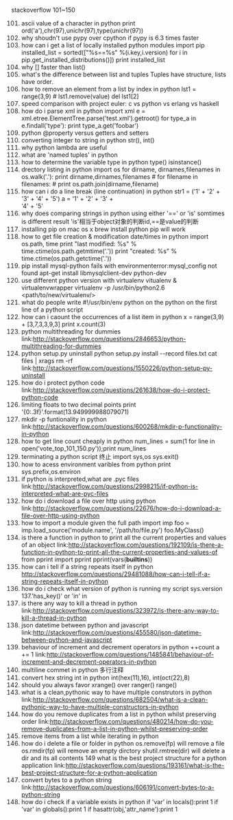 
stackoverflow 101~150

101. ascii value of a character in python
print ord('a'),chr(97),unichr(97),type(unichr(97))
102. why shoudn't use pypy over cpython if pypy is 6.3 times faster
103. how can i get a list of locally installed python modules
import pip
installed_list = sorted(["%s==%s" %(i.key,i.version) for i in pip.get_installed_distributions()])
print installed_list
104. why [] faster than list()
105. what's the difference between list and tuples
Tuples have structure, lists have order.
106. how to remove an element from a list by index in python
lst1 = range(3,9) # lst1.remove(value)
del lst1[2]
107. speed comparison with project euler: c vs python vs erlang vs haskell
108. how do i parse xml in python
import xml
e = xml.etree.ElementTree.parse('test.xml').getroot()
for type_a in e.findall('type'):
    print type_a.get('foobar')
109. python @property versus getters and setters
110. converting integer to string in python   str(), int()
111. why python lambda are useful
112. what are 'named tuples' in python
113. how to determine the variable type in python   type() isinstance()
114. drectory listing in python
import os
for dirname, dirnames,filenames in os.walk('.'):
    print dirname,dirnames,filenames
    # for filename in filenames:
    #     print os.path.join(dirname,filename)
115. how can i do a line break (line continuation) in python
str1 = ('1' + '2' + '3' +
    '4' + '5')
a = '1' + '2' + '3' + \
    '4' + '5'
116. why does comparing strings in python using either '==' or 'is' somtimes is different result
'is'相当于object对象的判断id,==是value的判断
117. installing pip on mac os x
brew install python   pip will work
118. how to get file creation & modification date/times in python
import os.path, time
print "last modified: %s" % time.ctime(os.path.getmtime('.'))
print "created: %s" % time.ctime(os.path.getctime('.'))
119. pip install mysql-python fails with environmenterror:mysql_config not found
apt-get install libmysqlclient-dev python-dev
120. use different python version with virtualenv   vitualenv & virtualenvwrapper
virtualenv -p /usr/bin/python2.6 <path/to/new/virtualenv/>
121. what do people write #!/usr/bin/env python on the python on the first line of a python script
122. how can i caount the occurrences of a list item in python
x = range(3,9) + [3,7,3,3,9,3]
print x.count(3)
123. python multithreading for dummies
link:http://stackoverflow.com/questions/2846653/python-multithreading-for-dummies
124. python setup.py uninstall
python setup.py install --record files.txt
cat files | xrags rm -rf
link:http://stackoverflow.com/questions/1550226/python-setup-py-uninstall
125. how do i protect python code
link:http://stackoverflow.com/questions/261638/how-do-i-protect-python-code
126. limiting floats to two decimal points
print '{0:.3f}'.format(13.949999988079071)
127. mkdir -p funtionality in python
link:http://stackoverflow.com/questions/600268/mkdir-p-functionality-in-python
128. how to get line count cheaply in python
num_lines = sum(1 for line in open('vote_top_101_150.py'));print num_lines
129. terminating a python script   终止
import sys,os
sys.exit()
130. how to acess environment varibles from python
print sys.prefix,os.environ
131. if python is interpreted,what are .pyc files
link:http://stackoverflow.com/questions/2998215/if-python-is-interpreted-what-are-pyc-files
132. how do i download a file over http using python
link:http://stackoverflow.com/questions/22676/how-do-i-download-a-file-over-http-using-python
133. how to import a module given the full path
import imp
foo = imp.load_source('module.name', '/path/to/file.py')
foo.MyClass()
134. is there a function in python to print all the current properties and values of an object
link:http://stackoverflow.com/questions/192109/is-there-a-function-in-python-to-print-all-the-current-properties-and-values-of
from pprint import pprint
pprint(vars(__builtins__))
135. how can i tell if a string repeats itself in python
http://stackoverflow.com/questions/29481088/how-can-i-tell-if-a-string-repeats-itself-in-python
136. how do i check what version of python is running my script
sys.version
137.'has_key()' or 'in'   in
138. is there any way to kill a thread in python
link:http://stackoverflow.com/questions/323972/is-there-any-way-to-kill-a-thread-in-python
139. json datetime between python and javascript
link:http://stackoverflow.com/questions/455580/json-datetime-between-python-and-javascript
140. behaviour of increment and decrement operators in python   ++count  a += 1
link:http://stackoverflow.com/questions/1485841/behaviour-of-increment-and-decrement-operators-in-python
141. multiline commet in python   多行注释
142. convert hex string int in python
int(hex(11),16), int(oct(22),8)
143. should you always favor xrange() over ranger()   range()
144. what is a clean,pythonic way to have multiple construtors in python
link:http://stackoverflow.com/questions/682504/what-is-a-clean-pythonic-way-to-have-multiple-constructors-in-python
146. how do you remove duplicates from a list in python whilst preserving order
link:http://stackoverflow.com/questions/480214/how-do-you-remove-duplicates-from-a-list-in-python-whilst-preserving-order
147. remove items from a list while iterating in python
148. how do i delete a file or folder in python
os.remove(fp) will remove a file
os.rmdir(fp) will remove an empty dirctory
shutil.rmtree(dir) will delete a dir and its all contents
149 what is the best project structure for a python application
link:http://stackoverflow.com/questions/193161/what-is-the-best-project-structure-for-a-python-application
150. convert bytes to a python string
link:http://stackoverflow.com/questions/606191/convert-bytes-to-a-python-string
151. how do i check if a variable exists in python
if 'var' in locals():print 1
if 'var' in globals():print 1
if hasattr(obj,'attr_name'):print 1
